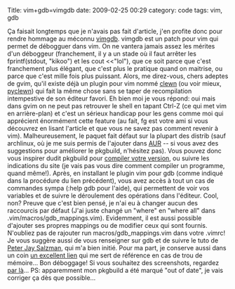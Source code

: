 Title: vim+gdb=vimgdb
date: 2009-02-25 00:29
category: code
tags: vim, gdb

Ça faisait longtemps que je n'avais pas fait d'article, j'en
profite donc pour rendre hommage au méconnu
[vimgdb](http://clewn.sourceforge.net/). vimgdb est un patch pour
vim qui permet de débogguer dans vim. On ne vantera jamais assez
les mérites d'un déboggeur (franchement, il y a un stade où il faut
arrêter les fprintf(stdout, "kikoo") et les cout <<"lol"), que ce
soit parce que c'est franchement plus élégant, que c'est plus le
pratique quand on maitrise, ou parce que c'est mille fois plus
puissant. Alors, me direz-vous, chers adeptes de gvim, qu'il existe
déjà un plugin pour vim nommé
[clewn](http://clewn.sourceforge.net/) (ou voir mieux,
[pyclewn](http://pyclewn.wiki.sourceforge.net/)) qui fait la même
chose sans se taper de recompilation intempestive de son éditeur
favori. Eh bien moi je vous répond: oui mais dans gvim on ne peut
pas retrouver le shell en tapant Ctrl-Z (ce qui met vim en
arrière-plan) et c'est un sérieux handicap pour les gens comme moi
qui apprécient énormément cette feature (au fait, fg est votre ami
si vous découvrez en lisant l'article et que vous ne savez pas
comment revenir à vim). Malheureusement, le paquet fait défaut sur
la plupart des distrib (sauf archlinux, où je me suis permis de
l'ajouter dans
[AUR](http://aur.archlinux.org/packages.php?O=0&K=vimgdb&do_Search=Go)
-- si vous avez des suggestions pour améliorer le pkgbuild,
n'hésitez pas). Vous pouvez donc vous inspirer dudit pkgbuild pour
[compiler votre version](http://clewn.sourceforge.net/install.html),
ou suivre les indications du site (je vais pas vous dire comment
compiler un programme, quand même!). Après, en installant le plugin
vim pour gdb (comme indiqué dans la procédure du lien précédent),
vous avez accès à tout un cas de commandes sympa (:help gdb pour
l'aide), qui permettent de voir vos variables et de suivre le
déroulement des opérations dans l'éditeur. Cool, non? Preuve que
c'est bien pensé, je n'ai eu à changer aucun des raccourcis par
défaut (J'ai juste changé un "where" en "where all" dans
.vim/macros/gdb\_mappings.vim). Evidemment, il est aussi possible
d'ajouter ses propres mappings ou de modifier ceux qui sont
fournis. N'oubliez pas de rajouter run macros/gdb\_mappings.vim
dans votre .vimrc! Je vous suggère aussi de vous renseigner sur gdb
et de suivre le tuto de
[Peter Jay Salzman](http://dirac.org/linux/gdb/), qui m'a bien
initié. Pour ma part, je conserve aussi dans un coin
[un excellent lien](http://www.unknownroad.com/rtfm/gdbtut/gdbtoc.html)
qui me sert de référence en cas de trou de mémoire... Bon
déboggage! Si vous souhaitez des screenshots, regardez
[par là](http://sourceforge.net/project/screenshots.php?group_id=111038)...
PS: apparemment mon pkgbuild a été marqué "out of date", je vais
corriger ça dès que possible...



